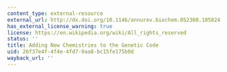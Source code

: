 ```yaml
---
content_type: external-resource
external_url: http://dx.doi.org/10.1146/annurev.biochem.052308.105824
has_external_license_warning: true
license: https://en.wikipedia.org/wiki/All_rights_reserved
status: ''
title: Adding New Chemistries to the Genetic Code
uid: 26f37e4f-4f4e-4fd7-9aa8-bc15fe175b0d
wayback_url: ''
---
```

